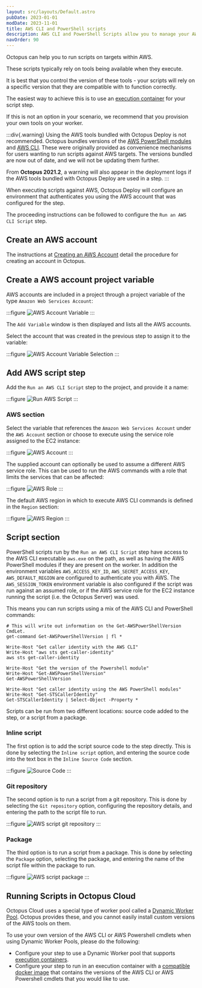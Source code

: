```yaml
---
layout: src/layouts/Default.astro
pubDate: 2023-01-01
modDate: 2023-11-01
title: AWS CLI and PowerShell scripts
description: AWS CLI and PowerShell Scripts allow you to manage your AWS resources as part of your deployment process.
navOrder: 90
---
```


Octopus can help you to run scripts on targets within AWS.

These scripts typically rely on tools being available when they execute.

It is best that you control the version of these tools - your scripts will rely on a specific version that they are compatible with to function correctly.

The easiest way to achieve this is to use an [execution container](/docs/projects/steps/execution-containers-for-workers) for your script step.

If this is not an option in your scenario, we recommend that you provision your own tools on your worker.

:::div{.warning}
Using the AWS tools bundled with Octopus Deploy is not recommended. Octopus bundles versions of the [AWS PowerShell modules](https://aws.amazon.com/powershell/) and [AWS CLI](https://aws.amazon.com/cli/). These were originally provided as convenience mechanisms for users wanting to run scripts against AWS targets. The versions bundled are now out of date, and we will not be updating them further.

From **Octopus 2021.2**, a warning will also appear in the deployment logs if the AWS tools bundled with Octopus Deploy are used in a step.
:::

When executing scripts against AWS, Octopus Deploy will configure an environment that authenticates you using the AWS account that was configured for the step.

The proceeding instructions can be followed to configure the `Run an AWS CLI Script` step.

## Create an AWS account

The instructions at [Creating an AWS Account](/docs/infrastructure/accounts/aws/#create-an-aws-account) detail the procedure for creating an account in Octopus.

## Create a AWS account project variable

AWS accounts are included in a project through a project variable of the type `Amazon Web Services Account`:

:::figure
![AWS Account Variable](/docs/deployments/custom-scripts/images/aws-account-variable.png)
:::

The `Add Variable` window is then displayed and lists all the AWS accounts.

Select the account that was created in the previous step to assign it to the variable:

:::figure
![AWS Account Variable Selection](/docs/deployments/custom-scripts/images/aws-account-variable-selection.png)
:::

## Add AWS script step

Add the `Run an AWS CLI Script` step to the project, and provide it a name:

:::figure
![Run AWS Script](/docs/deployments/custom-scripts/images/run-aws-script-step.png)
:::

### AWS section

Select the variable that references the `Amazon Web Services Account` under the `AWS Account` section or choose to execute using the service role assigned to the EC2 instance:

:::figure
![AWS Account](/docs/deployments/custom-scripts/images/step-aws-account.png)
:::

The supplied account can optionally be used to assume a different AWS service role. This can be used to run the AWS commands with a role that limits the services that can be affected:

:::figure
![AWS Role](/docs/deployments/custom-scripts/images/step-aws-role.png)
:::

The default AWS region in which to execute AWS CLI commands is defined in the `Region` section:

:::figure
![AWS Region](/docs/deployments/custom-scripts/images/step-aws-region.png)
:::

## Script section

PowerShell scripts run by the `Run an AWS CLI Script` step have access to the AWS CLI executable `aws.exe` on the path, as well as having the AWS PowerShell modules if they are present on the worker. In addition the environment variables `AWS_ACCESS_KEY_ID`, `AWS_SECRET_ACCESS_KEY`, `AWS_DEFAULT_REGION` are configured to authenticate you with AWS. The `AWS_SESSION_TOKEN` environment variable is also configured if the script was run against an assumed role, or if the AWS service role for the EC2 instance running the script (i.e. the Octopus Server) was used.

This means you can run scripts using a mix of the AWS CLI and PowerShell commands:

```
# This will write out information on the Get-AWSPowerShellVersion CmdLet.
get-command Get-AWSPowerShellVersion | fl *

Write-Host "Get caller identity with the AWS CLI"
Write-Host "aws sts get-caller-identity"
aws sts get-caller-identity

Write-Host "Get the version of the Powershell module"
Write-Host "Get-AWSPowerShellVersion"
Get-AWSPowerShellVersion

Write-Host "Get caller identity using the AWS PowerShell modules"
Write-Host "Get-STSCallerIdentity"
Get-STSCallerIdentity | Select-Object -Property *
```

Scripts can be run from two different locations: source code added to the step, or a script from a package.

### Inline script

The first option is to add the script source code to the step directly. This is done by selecting the `Inline script` option, and entering the source code into the text box in the `Inline Source Code` section.

:::figure
![Source Code](/docs/deployments/custom-scripts/images/step-aws-script.png)
:::

### Git repository

The second option is to run a script from a git repository. This is done by selecting the `Git repository` option, configuring the repository details, and entering the path to the script file to run.

:::figure
![AWS script git repository](/docs/deployments/custom-scripts/images/step-aws-git.png)
:::

### Package

The third option is to run a script from a package. This is done by selecting the `Package` option, selecting the package, and entering the name of the script file within the package to run.

:::figure
![AWS script package](/docs/deployments/custom-scripts/images/step-aws-package.png)
:::

## Running Scripts in Octopus Cloud

Octopus Cloud uses a special type of worker pool called a [Dynamic Worker Pool](/docs/infrastructure/workers/dynamic-worker-pools). Octopus provides these, and you cannot easily install custom versions of the AWS tools on them.

To use your own version of the AWS CLI or AWS Powershell cmdlets when using Dynamic Worker Pools, please do the following:

- Configure your step to use a Dynamic Worker pool that supports [execution containers](/docs/projects/steps/execution-containers-for-workers).
- Configure your step to run in an execution container with a [compatible docker image](/docs/projects/steps/execution-containers-for-workers/#which-image) that contains the versions of the AWS CLI or AWS Powershell cmdlets that you would like to use.
